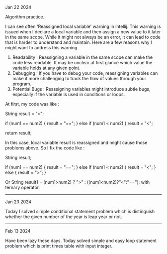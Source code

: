 Jan 22 2024

Algorithm practice.

I can see often 'Reassigned local variable' warning in intellij. 
This warning is issued when I declare a local variable and then assign a new value to it later in the same scope. 
While it might not always be an error, it can lead to code that is harder to understand and maintain.
Here are a few reasons why I might want to address this warning.

1. Readability : Reassigning a variable in the same scope can make the code less readable. It may be unclear at first glance which value the variable holds at any given point.
2. Debugging : If you have to debug your code, reassigning variables can make it more challenging to track the flow of values through your program.
3. Potential Bugs : Reassigning variables might introduce subtle bugs, especially if the variable is used in conditions or loops.

At first, my code was like :

String result = ">";

if (num1 == num2) {
    result = "==";
} else if (num1 < num2) {
    result = "<";

return result;

In this case, local variable result is reassigned and might cause those problems above. So I fix the code like :

String result;

if (num1 == num2) {
    result = "==";
} else if (num1 < num2) {
    result = "<";
} else {
    result = ">";
}

Or String result1 = (num1>num2) ? ">" : ((num1<num2)?"<":"=="); with ternary operator.


------------------------------------------------------------------------------------------------------------------------------------------------------------------------

Jan 23 2024

Today I solved simple conditional statement problem which is distinguish whether the given number of the year is leap year or not.

------------------------------------------------------------------------------------------------------------------------------------------------------------------------

Feb 13 2024

Have been lazy these days. Today solved simple and easy loop statement problem which is print times table with input integer.





